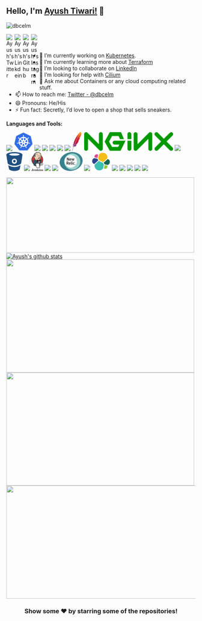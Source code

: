 ## Hello, I'm [Ayush Tiwari!](https://dbcelm.com) 👋

<p align="left"> <img src="https://komarev.com/ghpvc/?username=dbcelm&label=Views&color=brightgreen&style=flat" alt="dbcelm" /> </p>

<a href="https://twitter.com/dbcelm">
  <img align="left" alt="Ayush's Twitter" width="22px" src="https://cdn.jsdelivr.net/npm/simple-icons@v3/icons/twitter.svg" />
</a>
<a href="https://www.linkedin.com/in/dbcelm/">
  <img align="left" alt="Ayush's Linkdein" width="22px" src="https://cdn.jsdelivr.net/npm/simple-icons@v3/icons/linkedin.svg" />
</a>
<a href="https://github.com/dbcelm">
  <img align="left" alt="Ayush's Github" width="22px" src="https://cdn.jsdelivr.net/npm/simple-icons@v3/icons/github.svg" />
</a>
<a href="https://instagram.com/dbcelm/">
  <img align="left" alt="Ayush's Instagram" width="22px" src="https://cdn.jsdelivr.net/npm/simple-icons@v3/icons/instagram.svg" />
</a>

<br/>
<br/>



- 🔭 I’m currently working on [Kubernetes](https://kubernetes.io/).
- 🌱 I’m currently learning more about [Terraform](https://www.terraform.io/)
- 👯 I’m looking to collaborate on [LinkedIn](https://www.linkedin.com/in/dbcelm/)
- 🤔 I’m looking for help with [Cilium](https://cilium.io)
- 💬 Ask me about Containers or any cloud computing related stuff.
- 📫 How to reach me: [Twitter - @dbcelm](https://twitter.com/dbcelm)
- 😄 Pronouns: He/His
- ⚡ Fun fact: Secretly, I’d love to open a shop that sells sneakers.



**Languages and Tools:**  

<code><img height="45" src="https://raw.githubusercontent.com/gilbarbara/logos/master/logos/aws.svg"></code>
<code><img height="50" src="https://raw.githubusercontent.com/gilbarbara/logos/main/logos/kubernetes.svg"></code>
<code><img height="50" src="https://raw.githubusercontent.com/gilbarbara/logos/main/logos/helm.svg"></code>
<code><img height="50" src="https://raw.githubusercontent.com/gilbarbara/logos/main/logos/argo.svg"></code>
<code><img height="50" src="https://raw.githubusercontent.com/gilbarbara/logos/main/logos/sysdig.svg"></code>
<code><img height="50" src="https://raw.githubusercontent.com/gilbarbara/logos/main/logos/docker-icon.svg"></code>
<code><img height="50" src="https://raw.githubusercontent.com/gilbarbara/logos/main/logos/bash-icon.svg"></code>
<code><img height="50" src="https://raw.githubusercontent.com/gilbarbara/logos/main/logos/apache.svg"></code>
<code><img height="50" src="https://raw.githubusercontent.com/gilbarbara/logos/main/logos/nginx.svg"></code>
<code><img height="50" src="https://raw.githubusercontent.com/gilbarbara/logos/main/logos/terraform.svg"></code>
<code><img height="50" src="https://raw.githubusercontent.com/gilbarbara/logos/main/logos/bitbucket.svg"></code>
<code><img height="50" src="https://raw.githubusercontent.com/gilbarbara/logos/main/logos/github-icon.svg"></code>
<code><img height="50" src="https://raw.githubusercontent.com/gilbarbara/logos/master/logos/jenkins.svg"></code>
<code><img height="50" src="https://raw.githubusercontent.com/gilbarbara/logos/main/logos/github-actions.svg"></code>
<code><img height="50" src="https://raw.githubusercontent.com/gilbarbara/logos/main/logos/teamcity.svg"></code>
<code><img height="50" src="https://raw.githubusercontent.com/gilbarbara/logos/main/logos/new-relic.svg"></code>
<code><img height="50" src="https://raw.githubusercontent.com/gilbarbara/logos/main/logos/datadog.svg"></code>
<code><img height="50" src="https://raw.githubusercontent.com/gilbarbara/logos/main/logos/elasticsearch.svg"></code>
<code><img height="50" src="https://raw.githubusercontent.com/gilbarbara/logos/main/logos/prometheus.svg"></code>
<code><img height="50" src="https://raw.githubusercontent.com/gilbarbara/logos/main/logos/certbot.svg"></code>
<code><img height="50" src="https://raw.githubusercontent.com/gilbarbara/logos/main/logos/python.svg"></code>
<code><img height="50" src="https://raw.githubusercontent.com/gilbarbara/logos/main/logos/javascript.svg"></code>
<code><img height="50" src="https://raw.githubusercontent.com/gilbarbara/logos/main/logos/visual-studio-code.svg"></code>

<a href="https://github.com/dbcelm">
  <img align="center" src="https://github-readme-stats.vercel.app/api?username=dbcelm&show_icons=true" style="width: 500px; height: 200px;" />
</a>
<a href="https://github.com/dbcelm">
 <img align="center" src="https://github-readme-stats.vercel.app/api/top-langs/?username=dbcelm&layout=compact" alt="Ayush's github stats" style="height: 200px;"/>
</a>

<a href="https://github.com/aws-ia/terraform-aws-eks-blueprints">
  <img align="center" src="https://i.ytimg.com/vi/7wRqtBMS6E0/hq720.jpg?sqp=-oaymwEhCK4FEIIDSFryq4qpAxMIARUAAAAAGAElAADIQj0AgKJD&rs=AOn4CLD7CZKim0QeY5PXgMv33HTRtJXTtg" style="width: 500px; height: 300px;" />
</a>

<a href="https://github.com/aws-samples/karpenter-blueprints">
  <img align="center" src="https://karpenter.sh/karpenter-overview.png" style="width: 500px; height: 300px;" />
</a>

<a href="https://github.com/awslabs/data-on-eks#data-on-amazon-eks-doeks">
  <img align="center" src="https://github.com/awslabs/data-on-eks/blob/main/website/static/img/doeks-logo-green.png" style="width: 600px; height: 300px;" />
</a>



<div align="center">

### Show some ❤️ by starring some of the repositories!

</div>

